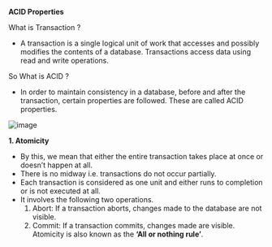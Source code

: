 **ACID Properties**

What is Transaction ?
- A transaction is a single logical unit of work that accesses and possibly modifies the contents of a database. Transactions access data using read and write operations.

So What is ACID ?
- In order to maintain consistency in a database, before and after the transaction, certain properties are followed. These are called ACID properties. 

![image](https://github.com/ankitsoni05/RepositoryPatternPOC/assets/17673742/10d1654a-a25f-4e5c-8f4b-fbf235439246)

**1. Atomicity**

- By this, we mean that either the entire transaction takes place at once or doesn’t happen at all.
- There is no midway i.e. transactions do not occur partially.
- Each transaction is considered as one unit and either runs to completion or is not executed at all.
- It involves the following two operations.
    1. Abort: If a transaction aborts, changes made to the database are not visible.
    2. Commit: If a transaction commits, changes made are visible. 
Atomicity is also known as the **‘All or nothing rule’**. 
